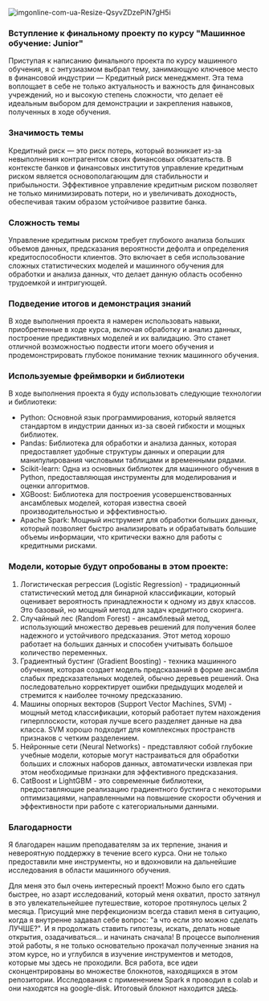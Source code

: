 ![imgonline-com-ua-Resize-QsyvZDzePiN7gH5i](https://github.com/UzunDemir/ML_Junior_diplom_project_Skillbox/assets/94790150/f9355dab-bbaf-45aa-ab31-395f357d3f64)

### Вступление к финальному проекту по курсу "Машинное обучение: Junior"
Приступая к написанию финального проекта по курсу машинного обучения, я с энтузиазмом выбрал тему, занимающую ключевое место в финансовой индустрии — Кредитный риск менеджмент. Эта тема воплощает в себе не только актуальность и важность для финансовых учреждений, но и высокую степень сложности, что делает её идеальным выбором для демонстрации и закрепления навыков, полученных в ходе обучения.

### Значимость темы
Кредитный риск — это риск потерь, который возникает из-за невыполнения контрагентом своих финансовых обязательств. В контексте банков и финансовых институтов управление кредитным риском является основополагающим для стабильности и прибыльности. Эффективное управление кредитным риском позволяет не только минимизировать потери, но и увеличивать доходность, обеспечивая таким образом устойчивое развитие банка.

### Сложность темы
Управление кредитным риском требует глубокого анализа больших объемов данных, предсказания вероятности дефолта и определения кредитоспособности клиентов. Это включает в себя использование сложных статистических моделей и машинного обучения для обработки и анализа данных, что делает данную область особенно трудоемкой и интригующей.

### Подведение итогов и демонстрация знаний
В ходе выполнения проекта я намерен использовать навыки, приобретенные в ходе курса, включая обработку и анализ данных, построение предиктивных моделей и их валидацию. Это станет отличной возможностью подвести итоги моего обучения и продемонстрировать глубокое понимание техник машинного обучения.

### Используемые фреймворки и библиотеки
В ходе выполнения проекта я буду использовать следующие технологии и библиотеки:

* Python: Основной язык программирования, который является стандартом в индустрии данных из-за своей гибкости и мощных библиотек.
* Pandas: Библиотека для обработки и анализа данных, которая предоставляет удобные структуры данных и операции для манипулирования числовыми таблицами и временными рядами.
* Scikit-learn: Одна из основных библиотек для машинного обучения в Python, предоставляющая инструменты для моделирования и оценки алгоритмов.
* XGBoost: Библиотека для построения усовершенствованных ансамблевых моделей, которая известна своей производительностью и эффективностью.
* Apache Spark: Мощный инструмент для обработки больших данных, который позволяет быстро анализировать и обрабатывать большие объемы информации, что критически важно для работы с кредитными рисками.

### Модели, которые будут опробованы в этом проекте:

1. Логистическая регрессия (Logistic Regression) - традиционный статистический метод для бинарной классификации, который оценивает вероятность принадлежности к одному из двух классов. Это базовый, но мощный метод для задач кредитного скоринга.
2. Случайный лес (Random Forest) - ансамблевый метод, использующий множество деревьев решений для получения более надежного и устойчивого предсказания. Этот метод хорошо работает на больших данных и способен учитывать большое количество переменных.
3. Градиентный бустинг (Gradient Boosting) - техника машинного обучения, которая создает модель предсказаний в форме ансамбля слабых предсказательных моделей, обычно деревьев решений. Она последовательно корректирует ошибки предыдущих моделей и стремится к наиболее точному предсказанию.
4. Машины опорных векторов (Support Vector Machines, SVM) - мощный метод классификации, который работает путем нахождения гиперплоскости, которая лучше всего разделяет данные на два класса. SVM хорошо подходит для комплексных пространств признаков с четким разделением.
5. Нейронные сети (Neural Networks) - представляют собой глубокие учебные модели, которые могут настраиваться для обработки больших и сложных наборов данных, автоматически извлекая при этом необходимые признаки для эффективного предсказания.
6. CatBoost и LightGBM - это современные библиотеки, предоставляющие реализацию градиентного бустинга с некоторыми оптимизациями, направленными на повышение скорости обучения и эффективности при работе с категориальными данными.

### Благодарности
Я благодарен нашим преподавателям за их терпение, знания и невероятную поддержку в течение всего курса. Они не только предоставили мне инструменты, но и вдохновили на дальнейшие исследования в области машинного обучения.

Для меня это был очень интересный проект! Можно было его сдать быстрее, но азарт исследований, который меня охватил, просто затянул в это увлекательнейшее путешествие, которое протянулось целых 2 месяца. Присущий мне перфекционизм всегда ставил меня в ситуацию, когда я внутренне задавал себе вопрос: "а что если это можно сделать ЛУЧШЕ?". И я продолжать ставить гипотезы, искать, делать новые открытия, озадачиваться... и начинать сначала! В процессе выполнения этой работы, я не только основательно прокачал полученные знания на этом курсе, но и углубился в изучение инструментов и методов, которые мы здесь не проходили. Вся работа, все идеи сконцентрированы во множестве блокнотов, находящихся в этом репозитории. Исследования с применением Spark я проводил в colab и они находятся на google-disk. Итоговый блокнот находится [здесь](https://github.com/UzunDemir/ML_Junior_diplom_project_Skillbox/blob/main/%20Credit_Risk_Management_Research.ipynb).

